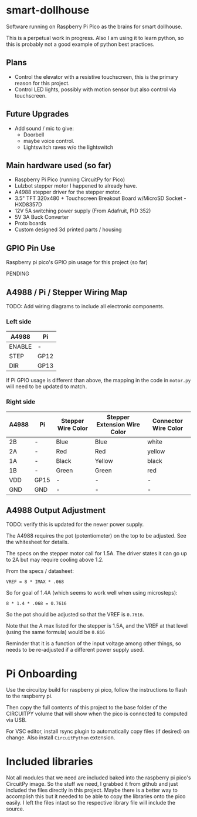# smart-dollhouse

Software running on Raspberry Pi Pico as the brains for smart dollhouse.

This is a perpetual work in progress. Also I am using it to learn python, so this is probably not a good example of python
best practices.

## Plans

-   Control the elevator with a resistive touchscreen, this is the primary reason for this project.
-   Control LED lights, possibly with motion sensor but also control via touchscreen.

## Future Upgrades

-   Add sound / mic to give:
    -   Doorbell
    -   maybe voice control.
    -   Lightswitch raves w/o the lightswitch

## Main hardware used (so far)

-   Raspberry Pi Pico (running CircuitPy for Pico)
-   Lulzbot stepper motor I happened to already have.
-   A4988 stepper driver for the stepper motor.
-   3.5" TFT 320x480 + Touchscreen Breakout Board w/MicroSD Socket - HXD8357D
-   12V 5A switching power supply (From Adafruit, PID 352)
-   5V 3A Buck Converter
-   Proto boards
-   Custom designed 3d printed parts / housing

## GPIO Pin Use

Raspberry pi pico's GPIO pin usage for this project (so far)

PENDING

## A4988 / Pi / Stepper Wiring Map

TODO: Add wiring diagrams to include all electronic components.

### Left side

| A4988  | Pi   |
| ------ | ---- |
| ENABLE | -    |
| STEP   | GP12 |
| DIR    | GP13 |

If Pi GPIO usage is different than above, the mapping in the code in `motor.py` will need to be updated to match.

### Right side

| A4988 | Pi   | Stepper Wire Color | Stepper Extension Wire Color | Connector Wire Color |
| ----- | ---- | ------------------ | ---------------------------- | -------------------- |
| 2B    | -    | Blue               | Blue                         | white                |
| 2A    | -    | Red                | Red                          | yellow               |
| 1A    | -    | Black              | Yellow                       | black                |
| 1B    | -    | Green              | Green                        | red                  |
| VDD   | GP15 | -                  | -                            | -                    |
| GND   | GND  | -                  | -                            | -                    |

## A4988 Output Adjustment

TODO: verify this is updated for the newer power supply.

The A4988 requires the pot (potentiometer) on the top to be adjusted. See the whitesheet for details.

The specs on the stepper motor call for 1.5A. The driver states it can go up to 2A but may require cooling above 1.2.

From the specs / datasheet:

```
VREF = 8 * IMAX * .068
```

So for goal of 1.4A (which seems to work well when using microsteps):

```
8 * 1.4 * .068 = 0.7616
```

So the pot should be adjusted so that the VREF is `0.7616`.

Note that the A max listed for the stepper is 1.5A, and the VREF at that level (using the same formula) would be `0.816`

Reminder that it is a function of the input voltage among other things, so needs to be re-adjusted if a different power supply used.

# Pi Onboarding

Use the circuitpy build for raspberry pi pico, follow the instructions to flash to the raspberry pi.

Then copy the full contents of this project to the base folder of the CIRCUITPY volume that will show when the pico is connected to computed via USB.

For VSC editor, install rsync plugin to automatically copy files (if desired) on change. Also install `CircuitPython` extension.

# Included libraries

Not all modules that we need are included baked into the raspberry pi pico's CircuitPy image. So the stuff we need, I grabbed it from github and just included the files directly in this project. Maybe there is a better way to accomplish this but it needed to be able to copy the libraries onto the pico easily. I left the files intact so the respective library file will include the source.
